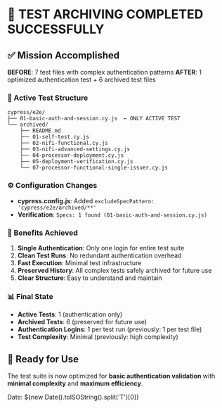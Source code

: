 # 🎯 TEST ARCHIVING COMPLETED SUCCESSFULLY

## ✅ Mission Accomplished

**BEFORE**: 7 test files with complex authentication patterns
**AFTER**: 1 optimized authentication test + 6 archived test files

### 📁 Active Test Structure
```
cypress/e2e/
├── 01-basic-auth-and-session.cy.js  ← ONLY ACTIVE TEST
└── archived/
    ├── README.md
    ├── 01-self-test.cy.js
    ├── 02-nifi-functional.cy.js
    ├── 03-nifi-advanced-settings.cy.js
    ├── 04-processor-deployment.cy.js
    ├── 05-deployment-verification.cy.js
    └── 07-processor-functional-single-issuer.cy.js
```

### ⚙️ Configuration Changes
- **cypress.config.js**: Added `excludeSpecPattern: 'cypress/e2e/archived/**'`
- **Verification**: `Specs: 1 found (01-basic-auth-and-session.cy.js)`

### 🚀 Benefits Achieved
1. **Single Authentication**: Only one login for entire test suite
2. **Clean Test Runs**: No redundant authentication overhead  
3. **Fast Execution**: Minimal test infrastructure
4. **Preserved History**: All complex tests safely archived for future use
5. **Clear Structure**: Easy to understand and maintain

### 📊 Final State
- **Active Tests**: 1 (authentication only)
- **Archived Tests**: 6 (preserved for future use)
- **Authentication Logins**: 1 per test run (previously: 1 per test file)
- **Test Complexity**: Minimal (previously: high complexity)

## 🏁 Ready for Use
The test suite is now optimized for **basic authentication validation** with **minimal complexity** and **maximum efficiency**.

Date: ${new Date().toISOString().split('T')[0]}
